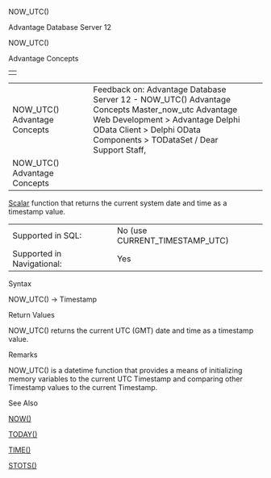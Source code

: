 NOW\_UTC()




Advantage Database Server 12  

NOW\_UTC()

Advantage Concepts

|  |
| --- |
|  |

|  |  |  |  |  |
| --- | --- | --- | --- | --- |
| NOW\_UTC()  Advantage Concepts |  |  | Feedback on: Advantage Database Server 12 - NOW\_UTC() Advantage Concepts Master\_now\_utc Advantage Web Development > Advantage Delphi OData Client > Delphi OData Components > TODataSet / Dear Support Staff, |  |
| NOW\_UTC()  Advantage Concepts |  |  |  |  |

[Scalar](master_supported_scalar_functions.htm) function that returns the current system date and time as a timestamp value.

|  |  |
| --- | --- |
| Supported in SQL: | No (use CURRENT\_TIMESTAMP\_UTC) |
| Supported in Navigational: | Yes |

Syntax

NOW\_UTC() -> Timestamp

Return Values

NOW\_UTC() returns the current UTC (GMT) date and time as a timestamp value.

Remarks

NOW\_UTC() is a datetime function that provides a means of initializing memory variables to the current UTC Timestamp and comparing other Timestamp values to the current Timestamp.

See Also

[NOW()](master_now.htm)

[TODAY()](master_today.htm)

[TIME()](master_time.htm)

[STOTS()](master_stots.htm)